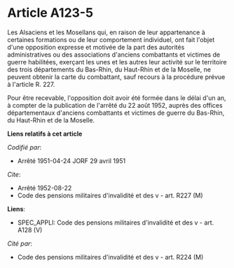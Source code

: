 # Article A123-5

Les Alsaciens et les Mosellans qui, en raison de leur appartenance à certaines formations ou de leur comportement individuel,
ont fait l'objet d'une opposition expresse et motivée de la part des autorités administratives ou des associations d'anciens
combattants et victimes de guerre habilitées, exerçant les unes et les autres leur activité sur le territoire des trois
départements du Bas-Rhin, du Haut-Rhin et de la Moselle, ne peuvent obtenir la carte du combattant, sauf recours à la
procédure prévue à l'article R. 227.

Pour être recevable, l'opposition doit avoir été formée dans le délai d'un an, à compter de la publication de l'arrêté du 22
août 1952, auprès des offices départementaux d'anciens combattants et victimes de guerre du Bas-Rhin, du Haut-Rhin et de la
Moselle.

**Liens relatifs à cet article**

_Codifié par_:

  - Arrêté 1951-04-24 JORF 29 avril 1951

_Cite_:

  - Arrêté 1952-08-22
  - Code des pensions militaires d'invalidité et des v - art. R227 (M)

**Liens**:

  - SPEC_APPLI: Code des pensions militaires d'invalidité et des v - art. A128 (V)

_Cité par_:

  - Code des pensions militaires d'invalidité et des v - art. R224 (M)
